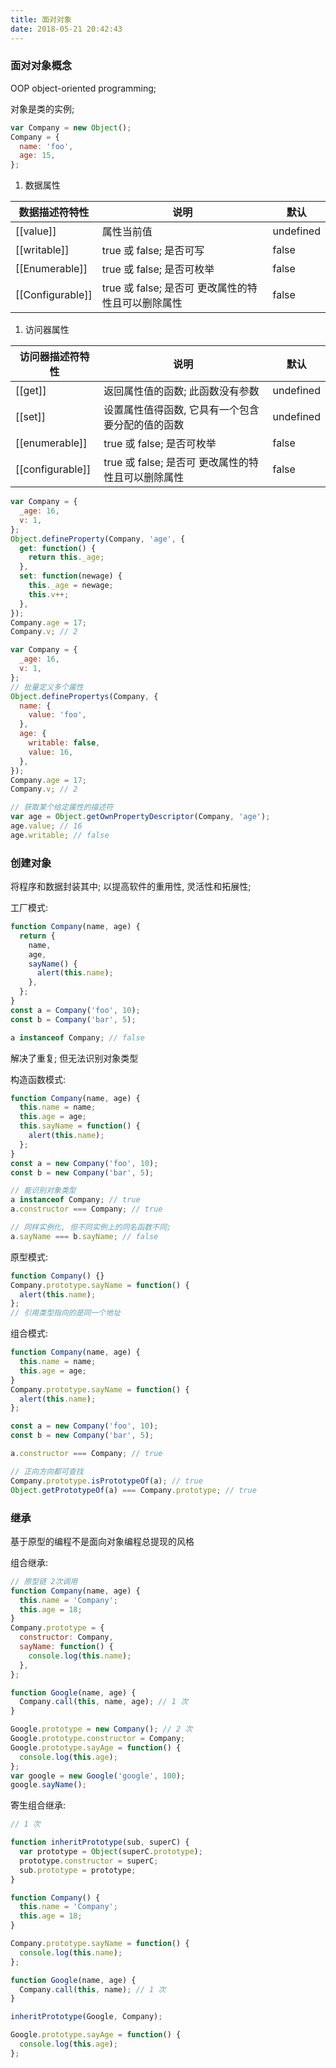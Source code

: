 ```yaml
---
title: 面对对象
date: 2018-05-21 20:42:43
---
```


### 面对对象概念

OOP object-oriented programming;

对象是类的实例;

```js
var Company = new Object();
Company = {
  name: 'foo',
  age: 15,
};
```

1.  数据属性

| 数据描述符特性   | 说明                                               | 默认      |
| ---------------- | -------------------------------------------------- | --------- |
| [[value]]        | 属性当前值                                         | undefined |
| [[writable]]     | true 或 false; 是否可写                            | false     |
| [[Enumerable]]   | true 或 false; 是否可枚举                          | false     |
| [[Configurable]] | true 或 false; 是否可 更改属性的特性且可以删除属性 | false     |

1.  访问器属性

| 访问器描述符特性 | 说明                                               | 默认      |
| ---------------- | -------------------------------------------------- | --------- |
| [[get]]          | 返回属性值的函数; 此函数没有参数                   | undefined |
| [[set]]          | 设置属性值得函数, 它具有一个包含要分配的值的函数   | undefined |
| [[enumerable]]   | true 或 false; 是否可枚举                          | false     |
| [[configurable]] | true 或 false; 是否可 更改属性的特性且可以删除属性 | false     |

```js
var Company = {
  _age: 16,
  v: 1,
};
Object.defineProperty(Company, 'age', {
  get: function() {
    return this._age;
  },
  set: function(newage) {
    this._age = newage;
    this.v++;
  },
});
Company.age = 17;
Company.v; // 2
```

```js
var Company = {
  _age: 16,
  v: 1,
};
// 批量定义多个属性
Object.definePropertys(Company, {
  name: {
    value: 'foo',
  },
  age: {
    writable: false,
    value: 16,
  },
});
Company.age = 17;
Company.v; // 2

// 获取某个给定属性的描述符
var age = Object.getOwnPropertyDescriptor(Company, 'age');
age.value; // 16
age.writable; // false
```

### 创建对象

将程序和数据封装其中; 以提高软件的重用性, 灵活性和拓展性;

工厂模式:

```js
function Company(name, age) {
  return {
    name,
    age,
    sayName() {
      alert(this.name);
    },
  };
}
const a = Company('foo', 10);
const b = Company('bar', 5);

a instanceof Company; // false
```

解决了重复; 但无法识别对象类型

构造函数模式:

```js
function Company(name, age) {
  this.name = name;
  this.age = age;
  this.sayName = function() {
    alert(this.name);
  };
}
const a = new Company('foo', 10);
const b = new Company('bar', 5);

// 能识别对象类型
a instanceof Company; // true
a.constructor === Company; // true

// 同样实例化, 但不同实例上的同名函数不同;
a.sayName === b.sayName; // false
```

原型模式:

```js
function Company() {}
Company.prototype.sayName = function() {
  alert(this.name);
};
// 引用类型指向的是同一个地址
```

组合模式:

```js
function Company(name, age) {
  this.name = name;
  this.age = age;
}
Company.prototype.sayName = function() {
  alert(this.name);
};

const a = new Company('foo', 10);
const b = new Company('bar', 5);

a.constructor === Company; // true

// 正向方向都可查找
Company.prototype.isPrototypeOf(a); // true
Object.getPrototypeOf(a) === Company.prototype; // true
```

### 继承

基于原型的编程不是面向对象编程总提现的风格

组合继承:

```js
// 原型链 2次调用
function Company(name, age) {
  this.name = 'Company';
  this.age = 18;
}
Company.prototype = {
  constructor: Company,
  sayName: function() {
    console.log(this.name);
  },
};

function Google(name, age) {
  Company.call(this, name, age); // 1 次
}

Google.prototype = new Company(); // 2 次
Google.prototype.constructor = Company;
Google.prototype.sayAge = function() {
  console.log(this.age);
};
var google = new Google('google', 100);
google.sayName();
```

寄生组合继承:

```js
// 1 次

function inheritPrototype(sub, superC) {
  var prototype = Object(superC.prototype);
  prototype.constructor = superC;
  sub.prototype = prototype;
}

function Company() {
  this.name = 'Company';
  this.age = 18;
}

Company.prototype.sayName = function() {
  console.log(this.name);
};

function Google(name, age) {
  Company.call(this, name); // 1 次
}

inheritPrototype(Google, Company);

Google.prototype.sayAge = function() {
  console.log(this.age);
};
```
